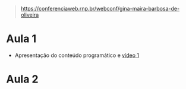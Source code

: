 > https://conferenciaweb.rnp.br/webconf/gina-maira-barbosa-de-oliveira

# Aula 1

- Apresentação do conteúdo programático e [vídeo 1](https://www.youtube.com/watch?v=_lxyfCni9wY&feature=youtu.be&ab_channel=Bio-InspiredComputingLab)

# Aula 2